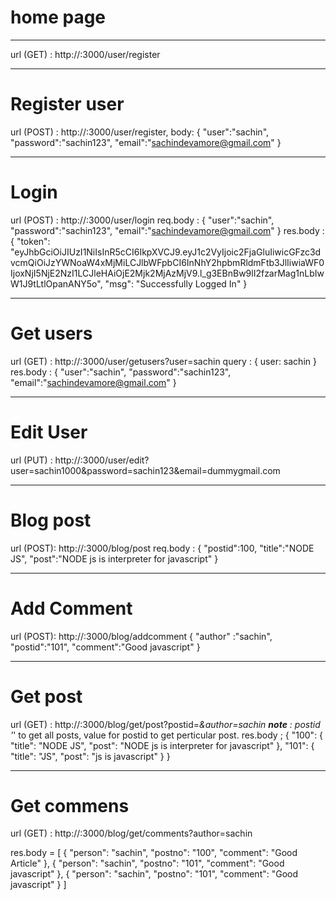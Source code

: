 # home page
**************************************
url (GET)  : http://<ip>:3000/user/register
**************************************
# Register user
url (POST) : http://<ip>:3000/user/register,
body: { 
        "user":"sachin",
        "password":"sachin123",
        "email":"sachindevamore@gmail.com"
}
**************************************
# Login
url (POST) : http://<ip>:3000/user/login
req.body   : {
        "user":"sachin",
        "password":"sachin123",
        "email":"sachindevamore@gmail.com"
}
res.body :
{
    "token": "eyJhbGciOiJIUzI1NiIsInR5cCI6IkpXVCJ9.eyJ1c2VyIjoic2FjaGluIiwicGFzc3dvcmQiOiJzYWNoaW4xMjMiLCJlbWFpbCI6InNhY2hpbmRldmFtb3JlIiwiaWF0IjoxNjI5NjE2NzI1LCJleHAiOjE2Mjk2MjAzMjV9.l_g3EBnBw9lI2fzarMag1nLbIwW1J9tLtlOpanANY5o",
    "msg": "Successfully Logged In"
}
**************************************
# Get users
url (GET) : http://<ip>:3000/user/getusers?user=sachin
query : {
    user: sachin
}
res.body : {
        "user":"sachin",
        "password":"sachin123",
        "email":"sachindevamore@gmail.com"
}
***************************************
# Edit User
url (PUT) : http://<ip>:3000/user/edit?user=sachin1000&password=sachin123&email=dummygmail.com

***************************************
# Blog post
url (POST): http://<ip>:3000/blog/post
req.body  : {
    "postid":100,
    "title":"NODE JS",
    "post":"NODE js is interpreter for javascript"
}
***************************************
# Add Comment
url (POST): http://<ip>:3000/blog/addcomment
{
    "author" :"sachin", 
    "postid":"101", 
    "comment":"Good javascript"
}
***************************************
# Get post 
url (GET) : http://<ip>:3000/blog/get/post?postid=*&author=sachin
**note** : postid '*' to get all posts, value for postid to get perticular post.
res.body ;
{
    "100": {
        "title": "NODE JS",
        "post": "NODE js is interpreter for javascript"
    },
    "101": {
        "title": "JS",
        "post": "js is javascript"
    }
}
***************************************
# Get commens
url (GET) : http://<ip>:3000/blog/get/comments?author=sachin

res.body = [
    {
        "person": "sachin",
        "postno": "100",
        "comment": "Good Article"
    },
    {
        "person": "sachin",
        "postno": "101",
        "comment": "Good javascript"
    },
    {
        "person": "sachin",
        "postno": "101",
        "comment": "Good javascript"
    }
]